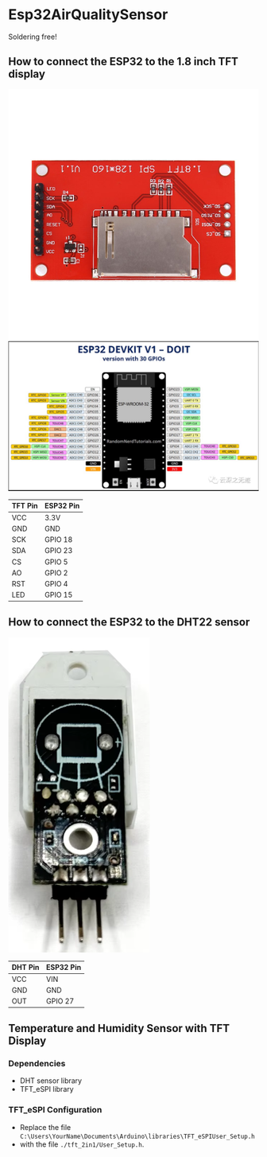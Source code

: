 # Esp32AirQualitySensor
Soldering free!

## How to connect the ESP32 to the 1.8 inch TFT display
![](./Figures/tft_1_8.jpg) ![](./Figures/ESP32-DEVKIT-V1-30pin.png)

|TFT Pin|ESP32 Pin|
|-------|---------|
|VCC    |3.3V     |
|GND    |GND      |
|SCK    |GPIO 18  |
|SDA    |GPIO 23  |
|CS     |GPIO 5   |
|AO     |GPIO 2   |
|RST    |GPIO 4   |
|LED    |GPIO 15  |

## How to connect the ESP32 to the DHT22 sensor
![](./Figures/DHT22.png)

|DHT Pin|ESP32 Pin|
|-------|---------|
|VCC    |VIN      |
|GND    |GND      |
|OUT    |GPIO 27  |

## Temperature and Humidity Sensor with TFT Display

### Dependencies
- DHT sensor library
- TFT_eSPI library

### TFT_eSPI Configuration
- Replace the file `C:\Users\YourName\Documents\Arduino\libraries\TFT_eSPIUser_Setup.h`
-  with the file `./tft_2in1/User_Setup.h`.